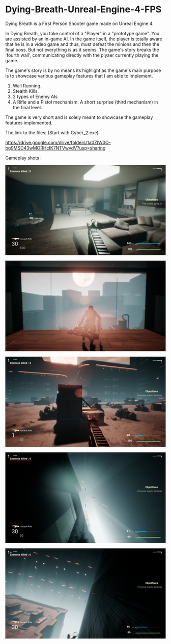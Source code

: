 # Dying-Breath-Unreal-Engine-4-FPS
Dying Breath is a First Person Shooter game made on Unreal Engine 4.

In Dying Breath, you take control of a "Player" in a "prototype game". You are assisted by an in-game AI. In the game itself, the player is totally aware that he is in a video game and thus, must defeat the minions and then the final boss. But not everything is as it seems. The game's story breaks the 'fourth wall', communicating directly with the plyaer currently playing the game.

The game's story is by no means its highlight as the game's main purpose is to showcase various gameplay features that I am able to implement.

1. Wall Running.
2. Stealth Kills.
3. 2 types of Enemy AIs
4. A Rifle and a Pistol mechanism. A short surprise (third mechanism) in the final level.

The game is very short and is solely meant to showcase the gameplay features implemented.

The link to the files: (Start with Cyber_2.exe)

https://drive.google.com/drive/folders/1a0ZlW0O-bg9MSD43wMORHcIK7NTVwvdV?usp=sharing

Gameplay shots :

![alt text](https://github.com/GaganMalik025/Dying-Breath-Unreal-Engine-4-FPS/blob/main/Screenshot%20(17).png?raw=true)

![alt text](https://github.com/GaganMalik025/Dying-Breath-Unreal-Engine-4-FPS/blob/main/Screenshot%20(18).png?raw=true)

![alt text](https://github.com/GaganMalik025/Dying-Breath-Unreal-Engine-4-FPS/blob/main/Screenshot%20(19).png?raw=true)

![alt text](https://github.com/GaganMalik025/Dying-Breath-Unreal-Engine-4-FPS/blob/main/Screenshot%20(20).png?raw=true)

![alt text](https://github.com/GaganMalik025/Dying-Breath-Unreal-Engine-4-FPS/blob/main/Screenshot%20(21).png?raw=true)


